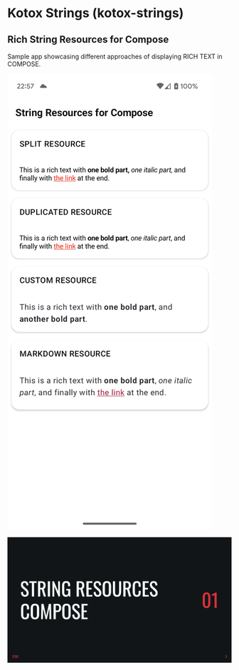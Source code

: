 # Kotox Strings (kotox-strings)

## Rich String Resources for Compose

Sample app showcasing different approaches of displaying RICH TEXT in COMPOSE.

![STRINGS](./extras/doc/strings_main_screen.png)

[![Android Talks 2023/5 slides](../extras/documents/strings/scr_rich_string_resources.png)](../extras/documents/strings/StringResrouces-slides.pdf)
